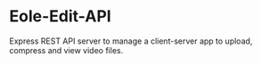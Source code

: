 # Eole-Edit-API
Express REST API server to manage a client-server app to upload, compress and view video files.
